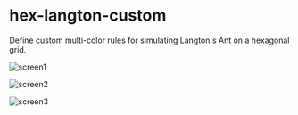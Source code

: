 # hex-langton-custom

Define custom multi-color rules for simulating Langton's Ant on a hexagonal grid.

![screen1](http://brtmr.de/img/patterns/lsl.png)


![screen2](http://brtmr.de/img/patterns/lfpsps.png)


![screen3](http://brtmr.de/img/patterns/pssp.png)
